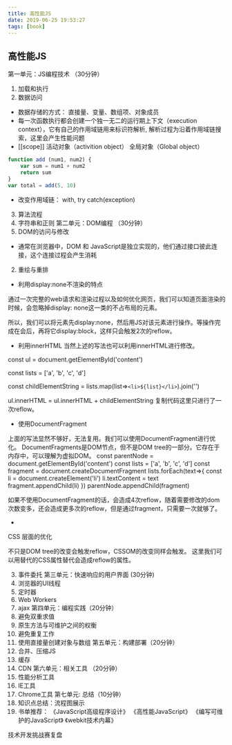 ```yaml
---
title: 高性能JS
date: 2019-06-25 19:53:27
tags: [book]
---
```


## 高性能JS

第一单元：JS编程技术 （30分钟）
1.	加载和执行
2.	数据访问
- 数据存储的方式： 直接量、变量、数组项、对象成员
- 每一次函数执行都会创建一个独一无二的运行期上下文（execution context），它有自己的作用域链用来标识符解析, 解析过程为沿着作用域链搜索，这里会产生性能问题
- [[scope]] 活动对象（activition object）  全局对象（Global object）
```js
function add (num1, num2) {
	var sum = num1 + num2
	return sum
}
var total = add(5, 10)
```
- 改变作用域链： with, try catch(exception)

3.	算法流程
4.	字符串和正则
第二单元：DOM编程 （30分钟） 
1.	DOM的访问与修改
- 通常在浏览器中，DOM 和 JavaScript是独立实现的，他们通过接口彼此连接，这个连接过程会产生消耗
2.	重绘与重排

- 利用display:none不渲染的特点


通过一次完整的web请求和渲染过程以及如何优化网页，我们可以知道页面渲染的时候，会忽略掉display: none这一类的不占布局的元素。

所以，我们可以将元素先display:none，然后用JS对该元素进行操作。等操作完成在会后，再将它display:block，这样只会触发2次的reflow。


- 利用innerHTML
当然上述的写法也可以利用innerHTML进行修改。

const ul = document.getElementById('content')

const lists = ['a', 'b', 'c', 'd']

const childElementString = lists.map(list=>`<li>${list}</li>`).join('')

ul.innerHTML = ul.innerHTML + childElementString
复制代码这里只进行了一次reflow。


- 使用DocumentFragment

上面的写法显然不够好，无法复用。我们可以使用DocumentFragment进行优化。
DocumentFragments是DOM节点，但不是DOM tree的一部分。它存在于内存中，可以理解为虚拟DOM。
const parentNode = document.getElementById('content')
const lists = ['a', 'b', 'c', 'd']
const fragment = document.createDocumentFragment
lists.forEach(text=>{
	const li = document.createElement('li')
	li.textContent = text
	fragment.appendChild(li)
})
parentNode.appendChild(fragment)

如果不使用DocumentFragment的话，会造成4次reflow，随着需要修改的dom次数变多，还会造成更多次的reflow，但是通过fragment，只需要一次就够了。

- 
CSS 层面的优化

不只是DOM tree的改变会触发reflow，CSSOM的改变同样会触发。
这里我们可以用替代的CSS属性替代会造成reflow的属性。

3.	事件委托
第三单元：快速响应的用户界面 (30分钟)
1.	浏览器的UI线程
2.	定时器
3.	Web Workers
4.	ajax
第四单元：编程实践（20分钟）
1.	避免双重求值
2.	原生方法与可维护之间的权衡
3.	避免重复工作
4.	使用直接量创建对象与数组
第五单元：构建部署（20分钟）
1.	合并、压缩JS
2.	缓存
3.	CDN
第六单元：相关工具 （20分钟）
1.	性能分析工具
2.	IE工具
3.	Chrome工具
第七单元: 总结（10分钟）
1.	知识点总结：流程图展示
2.	书单推荐：
《JavaScript高级程序设计》 
《高性能JavaScript》
《编写可维护的JavaScript》
《webkit技术内幕》

技术开发挑战赛复盘